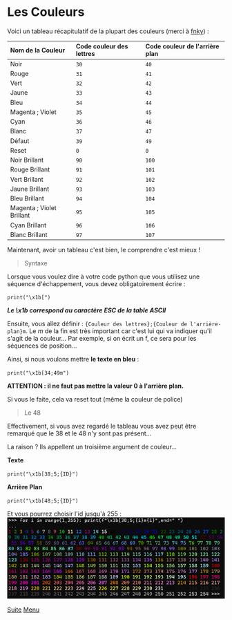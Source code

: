 # Les Couleurs

Voici un tableau récapitulatif de la plupart des couleurs (merci à [fnky](https://gist.github.com/fnky/458719343aabd01cfb17a3a4f7296797)) :

| Nom de la Couleur | Code couleur des lettres | Code couleur de l'arrière plan |
| :---------------- | :----------------------- | :----------------------------- |
| Noir              | `30`                     | `40`                           |
| Rouge             | `31`                     | `41`                           |
| Vert              | `32`                     | `42`                           |
| Jaune             | `33`                     | `43`                           |
| Bleu              | `34`                     | `44`                           |
| Magenta ; Violet  | `35`                     | `45`                           |
| Cyan              | `36`                     | `46`                           |
| Blanc             | `37`                     | `47`                           |
| Défaut            | `39`                     | `49`                           |
| Reset             | `0`                      | `0`                            |
| Noir Brillant     | `90`                     | `100`                          |
| Rouge Brillant    | `91`                     | `101`                          |
| Vert Brillant     | `92`                     | `102`                          |
| Jaune Brillant    | `93`                     | `103`                          |
| Bleu Brillant     | `94`                     | `104`                          |
| Magenta ; Violet Brillant | `95`             | `105`                          |
| Cyan Brillant     | `96`                     | `106`                          |
| Blanc Brillant    | `97`                     | `107`                          |

Maintenant, avoir un tableau c'est bien, le comprendre c'est mieux !

>Syntaxe

Lorsque vous voulez dire à votre code python que vous utilisez une séquence d'échappement, vous devez obligatoirement écrire :

```
print("\x1b[")
```

***Le \x1b correspond au caractère ESC de la table ASCII***

Ensuite, vous allez définir : ```{Couleur des lettres};{Couleur de l'arrière-plan}m```. Le *m* de la fin est très important car c'est lui qui va indiquer qu'il s'agit de la couleur... Par exemple, si on écrit un f, ce sera pour les séquences de position...

Ainsi, si nous voulons mettre **le texte en bleu** :

``
print("\x1b[34;49m")
``

**ATTENTION : il ne faut pas mettre la valeur 0 à l'arrière plan.**

Si vous le faite, cela va reset tout (même la couleur de police)

>Le 48

Effectivement, si vous avez regardé le tableau vous avez peut être remarqué que le 38 et le 48 n'y sont pas présent...

La raison ? Ils appellent un troisième argument de couleur...

**Texte**

``
print("\x1b[38;5;{ID}")
``

**Arrière Plan**

``
print("\x1b[48;5;{ID}")
``

Et vous pourrez choisir l'id jusqu'à 255 :
<img src="img1.PNG">

[Suite](/c2.md)
[Menu](/README.md)
